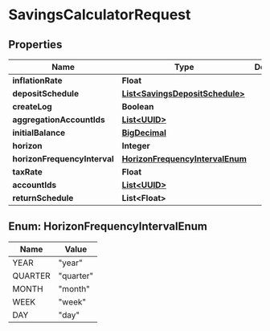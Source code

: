 
# SavingsCalculatorRequest

## Properties
Name | Type | Description | Notes
------------ | ------------- | ------------- | -------------
**inflationRate** | **Float** |  |  [optional]
**depositSchedule** | [**List&lt;SavingsDepositSchedule&gt;**](SavingsDepositSchedule.md) |  |  [optional]
**createLog** | **Boolean** |  |  [optional]
**aggregationAccountIds** | [**List&lt;UUID&gt;**](UUID.md) |  |  [optional]
**initialBalance** | [**BigDecimal**](BigDecimal.md) |  |  [optional]
**horizon** | **Integer** |  | 
**horizonFrequencyInterval** | [**HorizonFrequencyIntervalEnum**](#HorizonFrequencyIntervalEnum) |  |  [optional]
**taxRate** | **Float** |  |  [optional]
**accountIds** | [**List&lt;UUID&gt;**](UUID.md) |  |  [optional]
**returnSchedule** | **List&lt;Float&gt;** |  | 


<a name="HorizonFrequencyIntervalEnum"></a>
## Enum: HorizonFrequencyIntervalEnum
Name | Value
---- | -----
YEAR | &quot;year&quot;
QUARTER | &quot;quarter&quot;
MONTH | &quot;month&quot;
WEEK | &quot;week&quot;
DAY | &quot;day&quot;



